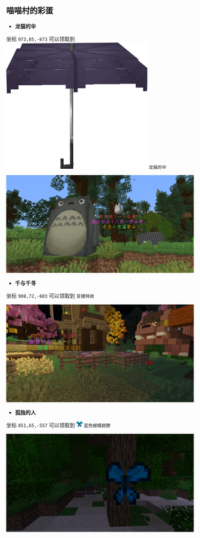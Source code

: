 ## 喵喵村的彩蛋

+  **龙猫的伞**

坐标 `973,85,-673` 可以领取到 <img src="pics/umbrella.png" class="icon" alt="龙猫伞图标"/> `龙猫的伞`

![龙猫的伞彩蛋](pics/toto.png) 

+ **千与千寻**

坐标 `908,72,-603` 可以领取到 `变猪特效`

![千与千寻彩蛋](pics/pig.png) 

+  **孤独的人**

坐标 `851,65,-557` 可以领取到 <img src="pics/blue_butterfly.png" class="icon" alt="蓝色蝴蝶翅膀图标"/> `蓝色蝴蝶翅膀`

![孤独的人彩蛋](pics/butterfly.png) 
